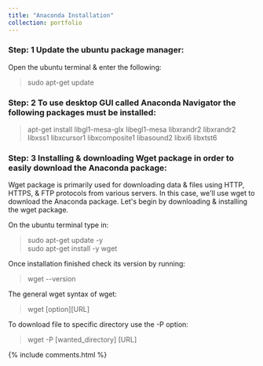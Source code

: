 ```yaml
---
title: "Anaconda Installation"
collection: portfolio
---
```


### Step: 1 Update the ubuntu package manager: 
Open the ubuntu terminal & enter the following:  
> sudo apt-get update

### Step: 2 To use desktop GUI called Anaconda Navigator the following packages must be installed:     
> apt-get install libgl1-mesa-glx libegl1-mesa libxrandr2 libxrandr2 libxss1 libxcursor1 libxcomposite1 libasound2 libxi6 libxtst6

### Step: 3 Installing & downloading Wget package in order to easily download the Anaconda package:
Wget package is primarily used for downloading data & files using HTTP, HTTPS, & FTP protocols from various servers. In this case, we'll use wget to download the Anaconda package. Let's begin by downloading & installing the wget package.

On the ubuntu terminal type in:<br>      
> sudo apt-get update -y  
> sudo apt-get install -y wget  

Once installation finished check its version by running:<br>         
> wget --version

The general wget syntax of wget:<br>       
> wget [option][URL]

To download file to specific directory use the -P option:<br>      
> wget -P [wanted_directory] [URL]

{% include comments.html %}
